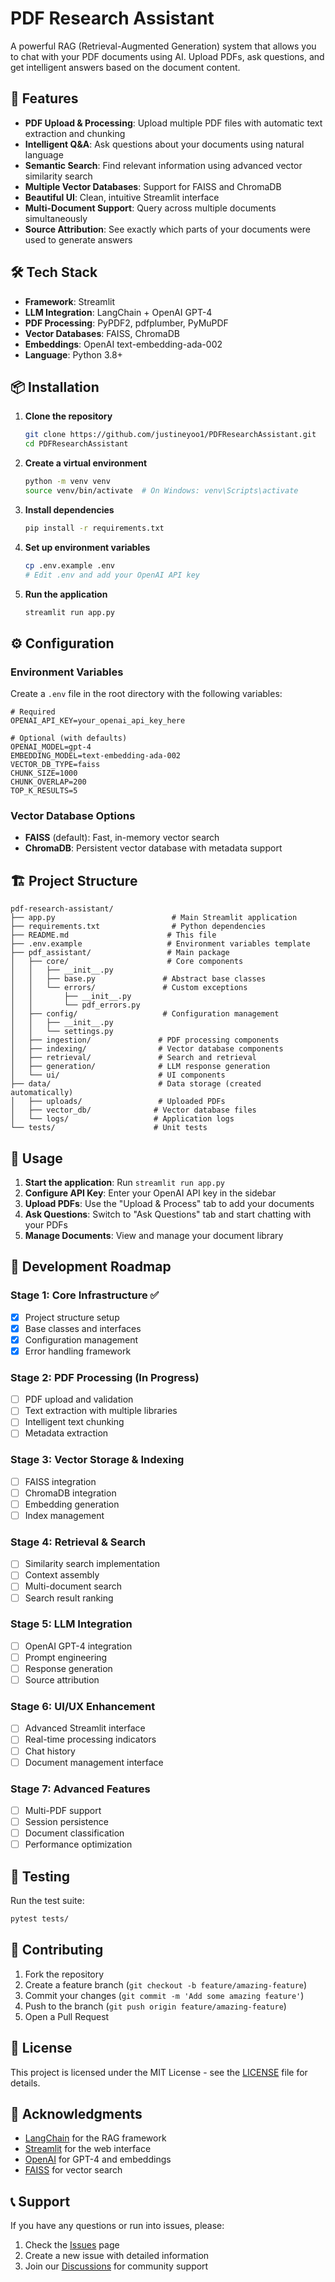 # PDF Research Assistant

A powerful RAG (Retrieval-Augmented Generation) system that allows you to chat with your PDF documents using AI. Upload PDFs, ask questions, and get intelligent answers based on the document content.

## 🚀 Features

- **PDF Upload & Processing**: Upload multiple PDF files with automatic text extraction and chunking
- **Intelligent Q&A**: Ask questions about your documents using natural language
- **Semantic Search**: Find relevant information using advanced vector similarity search
- **Multiple Vector Databases**: Support for FAISS and ChromaDB
- **Beautiful UI**: Clean, intuitive Streamlit interface
- **Multi-Document Support**: Query across multiple documents simultaneously
- **Source Attribution**: See exactly which parts of your documents were used to generate answers

## 🛠 Tech Stack

- **Framework**: Streamlit
- **LLM Integration**: LangChain + OpenAI GPT-4
- **PDF Processing**: PyPDF2, pdfplumber, PyMuPDF
- **Vector Databases**: FAISS, ChromaDB
- **Embeddings**: OpenAI text-embedding-ada-002
- **Language**: Python 3.8+

## 📦 Installation

1. **Clone the repository**
   ```bash
   git clone https://github.com/justineyoo1/PDFResearchAssistant.git
   cd PDFResearchAssistant
   ```

2. **Create a virtual environment**
   ```bash
   python -m venv venv
   source venv/bin/activate  # On Windows: venv\Scripts\activate
   ```

3. **Install dependencies**
   ```bash
   pip install -r requirements.txt
   ```

4. **Set up environment variables**
   ```bash
   cp .env.example .env
   # Edit .env and add your OpenAI API key
   ```

5. **Run the application**
   ```bash
   streamlit run app.py
   ```

## ⚙️ Configuration

### Environment Variables

Create a `.env` file in the root directory with the following variables:

```env
# Required
OPENAI_API_KEY=your_openai_api_key_here

# Optional (with defaults)
OPENAI_MODEL=gpt-4
EMBEDDING_MODEL=text-embedding-ada-002
VECTOR_DB_TYPE=faiss
CHUNK_SIZE=1000
CHUNK_OVERLAP=200
TOP_K_RESULTS=5
```

### Vector Database Options

- **FAISS** (default): Fast, in-memory vector search
- **ChromaDB**: Persistent vector database with metadata support

## 🏗 Project Structure

```
pdf-research-assistant/
├── app.py                          # Main Streamlit application
├── requirements.txt                # Python dependencies
├── README.md                      # This file
├── .env.example                   # Environment variables template
├── pdf_assistant/                 # Main package
│   ├── core/                      # Core components
│   │   ├── __init__.py
│   │   ├── base.py               # Abstract base classes
│   │   └── errors/               # Custom exceptions
│   │       ├── __init__.py
│   │       └── pdf_errors.py
│   ├── config/                   # Configuration management
│   │   ├── __init__.py
│   │   └── settings.py
│   ├── ingestion/               # PDF processing components
│   ├── indexing/                # Vector database components  
│   ├── retrieval/               # Search and retrieval
│   ├── generation/              # LLM response generation
│   └── ui/                      # UI components
├── data/                        # Data storage (created automatically)
│   ├── uploads/                 # Uploaded PDFs
│   ├── vector_db/              # Vector database files
│   └── logs/                   # Application logs
└── tests/                      # Unit tests
```

## 🎯 Usage

1. **Start the application**: Run `streamlit run app.py`
2. **Configure API Key**: Enter your OpenAI API key in the sidebar
3. **Upload PDFs**: Use the "Upload & Process" tab to add your documents
4. **Ask Questions**: Switch to "Ask Questions" tab and start chatting with your PDFs
5. **Manage Documents**: View and manage your document library

## 🔄 Development Roadmap

### Stage 1: Core Infrastructure ✅
- [x] Project structure setup
- [x] Base classes and interfaces
- [x] Configuration management
- [x] Error handling framework

### Stage 2: PDF Processing (In Progress)
- [ ] PDF upload and validation
- [ ] Text extraction with multiple libraries
- [ ] Intelligent text chunking
- [ ] Metadata extraction

### Stage 3: Vector Storage & Indexing
- [ ] FAISS integration
- [ ] ChromaDB integration
- [ ] Embedding generation
- [ ] Index management

### Stage 4: Retrieval & Search
- [ ] Similarity search implementation
- [ ] Context assembly
- [ ] Multi-document search
- [ ] Search result ranking

### Stage 5: LLM Integration
- [ ] OpenAI GPT-4 integration
- [ ] Prompt engineering
- [ ] Response generation
- [ ] Source attribution

### Stage 6: UI/UX Enhancement
- [ ] Advanced Streamlit interface
- [ ] Real-time processing indicators
- [ ] Chat history
- [ ] Document management interface

### Stage 7: Advanced Features
- [ ] Multi-PDF support
- [ ] Session persistence
- [ ] Document classification
- [ ] Performance optimization

## 🧪 Testing

Run the test suite:

```bash
pytest tests/
```

## 🤝 Contributing

1. Fork the repository
2. Create a feature branch (`git checkout -b feature/amazing-feature`)
3. Commit your changes (`git commit -m 'Add some amazing feature'`)
4. Push to the branch (`git push origin feature/amazing-feature`)
5. Open a Pull Request

## 📄 License

This project is licensed under the MIT License - see the [LICENSE](LICENSE) file for details.

## 🙏 Acknowledgments

- [LangChain](https://langchain.com/) for the RAG framework
- [Streamlit](https://streamlit.io/) for the web interface
- [OpenAI](https://openai.com/) for GPT-4 and embeddings
- [FAISS](https://github.com/facebookresearch/faiss) for vector search

## 📞 Support

If you have any questions or run into issues, please:

1. Check the [Issues](https://github.com/justineyoo1/PDFResearchAssistant/issues) page
2. Create a new issue with detailed information
3. Join our [Discussions](https://github.com/justineyoo1/PDFResearchAssistant/discussions) for community support 
